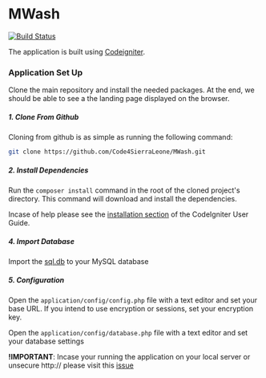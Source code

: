 MWash
============

[![Build Status](https://travis-ci.org/Code4SierraLeone/MWash.svg?branch=master)](https://travis-ci.org/Code4SierraLeone/MWash)

The application is built using [Codeigniter](https://github.com/Code4SierraLeone/MWash/blob/master/readme.rst).

### Application Set Up

Clone the main repository and install the needed packages. At the end, we should be able to see a the landing page displayed on the browser.

##### 1. Clone From Github

Cloning from github is as simple as running the following command:

```bash
git clone https://github.com/Code4SierraLeone/MWash.git
```

##### 2. Install Dependencies

Run the `composer install` command in the root of the cloned project's directory. This command will download and install the dependencies.

Incase of help please see the [installation section](https://codeigniter.com/user_guide/#installation) of the CodeIgniter User Guide.


##### 4. Import Database

Import the [sql.db](https://github.com/Code4SierraLeone/MWash/blob/master/db.sql) to your MySQL database

##### 5. Configuration

Open the `application/config/config.php` file with a text editor and set your base URL. If you intend to use encryption or sessions, set your encryption key.

Open the `application/config/database.php` file with a text editor and set your database settings

**!IMPORTANT**: Incase your running the application on your local server or unsecure http:// please visit this [issue](https://github.com/Code4SierraLeone/MWash/issues/1)


